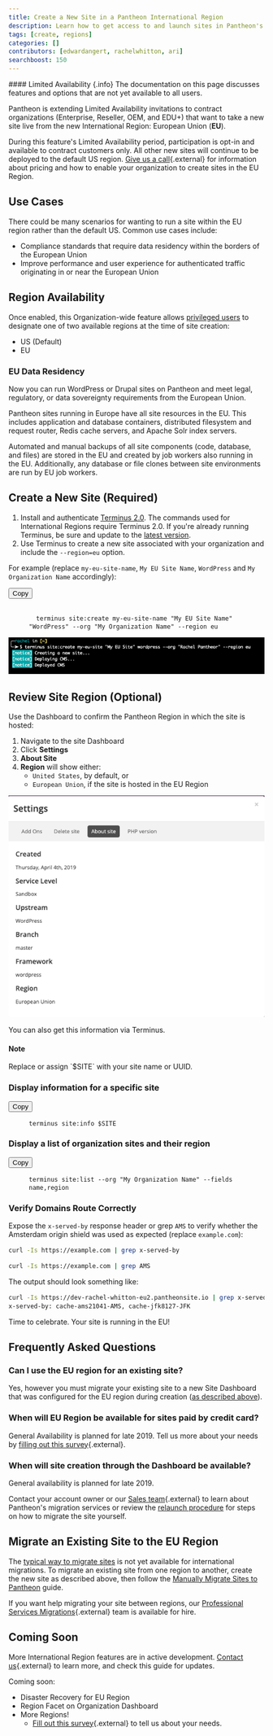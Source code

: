 ```yaml
---
title: Create a New Site in a Pantheon International Region
description: Learn how to get access to and launch sites in Pantheon's newest International Region: The European Union.
tags: [create, regions]
categories: []
contributors: [edwardangert, rachelwhitton, ari]
searchboost: 150
---
```


<div class="alert alert-info" markdown="1">
#### Limited Availability {.info}
The documentation on this page discusses features and options that are not yet available to all users.
</div>

Pantheon is extending Limited Availability invitations to contract organizations (Enterprise, Reseller, OEM, and EDU+) that want to take a new site live from the new International Region: European Union (**EU**).

During this feature's Limited Availability period, participation is opt-in and available to contract customers only. All other new sites will continue to be deployed to the default US region. [Give us a call](https://pantheon.io/contact-us){.external} for information about pricing and how to enable your organization to create sites in the EU Region.

## Use Cases
There could be many scenarios for wanting to run a site within the EU region rather than the default US. Common use cases include:

* Compliance standards that require data residency within the borders of the European Union
* Improve performance and user experience for authenticated traffic originating in or near the European Union

## Region Availability
Once enabled, this Organization-wide feature allows [privileged users](/docs/change-management/#organizations-roles-and-permissions) to designate one of two available regions at the time of site creation:

* US (Default)
* EU

### EU Data Residency

Now you can run WordPress or Drupal sites on Pantheon and meet legal, regulatory, or data sovereignty requirements from the European Union.

Pantheon sites running in Europe have all site resources in the EU. This includes application and database containers, distributed filesystem and request router, Redis cache servers, and Apache Solr index servers.

Automated and manual backups of all site components (code, database, and files) are stored in the EU and created by job workers also running in the EU. Additionally, any database or file clones between site environments are run by EU job workers.

## Create a New Site (Required)

1. Install and authenticate [Terminus 2.0](/docs/terminus/). The commands used for International Regions require Terminus 2.0. If you're already running Terminus, be sure and update to the [latest version](/docs/terminus/updates/).
2. Use Terminus to create a new site associated with your organization and include the `--region=eu` option.

 For example (replace `my-eu-site-name`, `My EU Site Name`, `WordPress` and `My Organization Name` accordingly):

 <div class="copy-snippet">
   <button class="btn btn-default btn-clippy" data-clipboard-target="#terminus-new-site">Copy</button>
   <figure><pre id="terminus-new-site"><code class="command bash" data-lang="bash">
  terminus site:create my-eu-site-name "My EU Site Name" "WordPress" --org "My Organization Name" --region eu</code></pre></figure>
 </div>

  ![terminus site:create my-eu-site "My EU Site" "WordPress" --org "Rachel Pantheor" --region eu](/source/docs/assets/images/create-site-eu.png)

## Review Site Region (Optional)

Use the Dashboard to confirm the Pantheon Region in which the site is hosted:

1.  Navigate to the site Dashboard
1.  Click **Settings**
1.  **About Site**
1.  **Region** will show either:
    - `United States`, by default, or
    - `European Union`, if the site is hosted in the EU Region

![Site Dashboard > Settings > About Site > Region: European Union](/source/docs/assets/images/settings-about-site-region-eu.png)

You can also get this information via Terminus.

<div class="alert alert-info" role="alert">
<h4 class="info">Note</h4>
<p markdown="1">Replace or assign `$SITE` with your site name or UUID.</p>
</div>

### Display information for a specific site

<div class="copy-snippet">
  <button class="btn btn-default btn-clippy" data-clipboard-target="#terminus-site-info">Copy</button>
  <figure><pre id="terminus-site-info"><code class="command bash" data-lang="bash">terminus site:info $SITE</code></pre></figure>
</div>

### Display a list of organization sites and their region

<div class="copy-snippet">
  <button class="btn btn-default btn-clippy" data-clipboard-target="#terminus-site-list">Copy</button>
  <figure><pre id="terminus-site-list"><code class="command bash" data-lang="bash">terminus site:list --org "My Organization Name" --fields name,region</code></pre></figure>
</div>

### Verify Domains Route Correctly
Expose the `x-served-by` response header or grep `AMS` to verify whether the Amsterdam origin shield was used as expected (replace `example.com`):

```bash
curl -Is https://example.com | grep x-served-by
```

```bash
curl -Is https://example.com | grep AMS
```

The output should look something like:

```bash
curl -Is https://dev-rachel-whitton-eu2.pantheonsite.io | grep x-served-by
x-served-by: cache-ams21041-AMS, cache-jfk8127-JFK
```

Time to celebrate. Your site is running in the EU!

## Frequently Asked Questions
### Can I use the EU region for an existing site?
Yes, however you must migrate your existing site to a new Site Dashboard that was configured for the EU region during creation ([as described above](#create-a-new-site-required)).

### When will EU Region be available for sites paid by credit card?
General Availability is planned for late 2019. Tell us more about your needs by [filling out this survey](https://www.getfeedback.com/r/hkR9uTAJ){.external}.

### When will site creation through the Dashboard be available?
General availability is planned for late 2019.

Contact your account owner or our [Sales team](https://pantheon.io/contact-us){.external} to learn about Pantheon's migration services or review the [relaunch procedure](/docs/relaunch/) for steps on how to migrate the site yourself.

## Migrate an Existing Site to the EU Region

The [typical way to migrate sites](/docs/migrate/) is not yet available for international migrations. To migrate an existing site from one region to another, create the new site as described above, then follow the [Manually Migrate Sites to Pantheon](/docs/migrate-manual/) guide.

If you want help migrating your site between regions, our [Professional Services Migrations](https://pantheon.io/professional-services){.external} team is available for hire.

## Coming Soon

More International Region features are in active development. [Contact us](https://pantheon.io/contact-us){.external} to learn more, and check this guide for updates.

Coming soon:

  - Disaster Recovery for EU Region
  - Region Facet on Organization Dashboard
  - More Regions!
    - [Fill out this survey](https://www.getfeedback.com/r/hkR9uTAJ){.external} to tell us about your needs.
